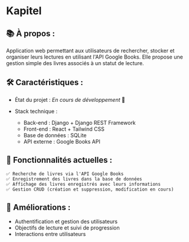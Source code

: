 # Kapitel

## 📚 À propos :
Application web permettant aux utilisateurs de rechercher, stocker et organiser leurs lectures en utilisant l'API Google Books. Elle propose une gestion simple des livres associés à un statut de lecture.

## 🛠️ Caractéristiques :
- État du projet : _En cours de développement_ 🚧
    
- Stack technique :
  - Back-end : Django + Django REST Framework
  - Front-end : React + Tailwind CSS
  - Base de données : SQLite
  - API externe : Google Books API

## 📌 Fonctionnalités actuelles :
    ✅ Recherche de livres via l'API Google Books
    ✅ Enregistrement des livres dans la base de données
    ✅ Affichage des livres enregistrés avec leurs informations
    ✅ Gestion CRUD (création et suppression, modification en cours)

## 📍 Améliorations : 
- Authentification et gestion des utilisateurs
- Objectifs de lecture et suivi de progression
- Interactions entre utilisateurs

